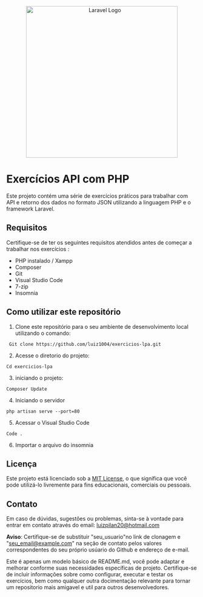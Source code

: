 <p align="center"><a href="https://laravel.com" target="_blank"><img src="https://raw.githubusercontent.com/laravel/art/master/logo-lockup/5%20SVG/2%20CMYK/1%20Full%20Color/laravel-logolockup-cmyk-red.svg" width="400" alt="Laravel Logo"></a></p>



# Exercícios API com PHP
Este projeto contém uma série de exercícios práticos para trabalhar com API e retorno dos dados no formato JSON utilizando a linguagem PHP e o framework Laravel.

## Requisitos

Certifique-se de ter os seguintes requisitos atendidos antes de começar a trabalhar nos exercícios :

* PHP instalado / Xampp
* Composer
*  Git
* Visual Studio Code
* 7-zip
* Insomnia

## Como utilizar este repositório
1. Clone este repositório para o seu ambiente de desenvolvimento local utilizando o comando:

`` 
Git clone https://github.com/luiz1004/exercicios-lpa.git
``

2.  Acesse o diretorio do projeto:

````
Cd exercicios-lpa
````

3. iniciando o projeto:

````
Composer Update
````

4. Iniciando o servidor

````
php artisan serve --port=80
````

5. Acessar o Visual Studio Code

````
Code .
````

6. Importar o arquivo do insomnia


## Licença

Este projeto está licenciado sob a [MIT License](LICENSE), o que significa que você pode utilizá-lo livremente para fins educacionais, comerciais ou pessoais.

## Contato

Em caso de dúvidas, sugestôes ou problemas, sinta-se à vontade para entrar em contato através do email: luizpilan20@hotmail.com

**Aviso**: Certifique-se de substituir "seu_usuario"no link de clonagem e "seu_email@example.com" na seção de contato pelos valores correspondentes do seu próprio usúario do Github e endereço de e-mail.

Este é apenas um modelo básico de README.md, você pode adaptar e melhorar conforme suas necessidades específicas de projeto. Certifique-se de incluir informações sobre como configurar, executar e testar os exercícios, bem como qualquer outra docimentação relevante para tornar um repositorio mais amigavel e util para outros desenvolvedores. 